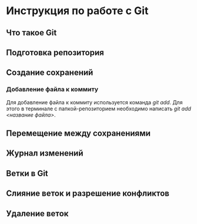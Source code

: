# Инструкция по работе с Git

## Что такое Git

## Подготовка репозитория

## Создание сохранений

### Добавление файла к коммиту
Для добавление файла к коммиту используется команда *git add*. Для этого в терминале с папкой-репозиторием необходимо написать *git add <название файла>*.

## Перемещение между сохранениями

## Журнал изменений

## Ветки в Git

## Слияние веток и разрешение конфликтов

## Удаление веток